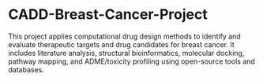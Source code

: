 # CADD-Breast-Cancer-Project
This project applies computational drug design methods to identify and evaluate therapeutic targets and drug candidates for breast cancer. It includes literature analysis, structural bioinformatics, molecular docking, pathway mapping, and ADME/toxicity profiling using open-source tools and databases.
